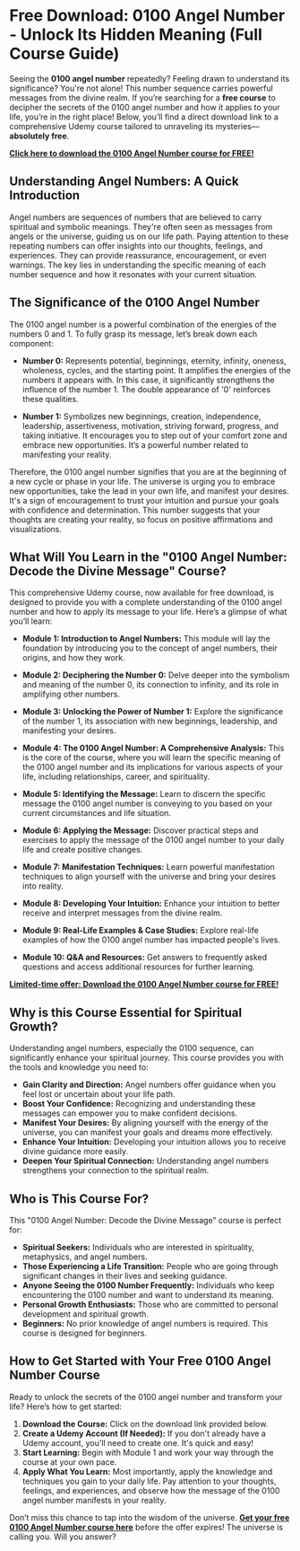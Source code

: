 # Free Download: 0100 Angel Number - Unlock Its Hidden Meaning (Full Course Guide)

Seeing the **0100 angel number** repeatedly? Feeling drawn to understand its significance? You're not alone! This number sequence carries powerful messages from the divine realm. If you’re searching for a **free course** to decipher the secrets of the 0100 angel number and how it applies to your life, you’re in the right place! Below, you’ll find a direct download link to a comprehensive Udemy course tailored to unraveling its mysteries—**absolutely free**.

[**Click here to download the 0100 Angel Number course for FREE!**](https://udemywork.com/0100-angel-number)

## Understanding Angel Numbers: A Quick Introduction

Angel numbers are sequences of numbers that are believed to carry spiritual and symbolic meanings. They're often seen as messages from angels or the universe, guiding us on our life path.  Paying attention to these repeating numbers can offer insights into our thoughts, feelings, and experiences. They can provide reassurance, encouragement, or even warnings. The key lies in understanding the specific meaning of each number sequence and how it resonates with your current situation.

## The Significance of the 0100 Angel Number

The 0100 angel number is a powerful combination of the energies of the numbers 0 and 1. To fully grasp its message, let’s break down each component:

*   **Number 0:** Represents potential, beginnings, eternity, infinity, oneness, wholeness, cycles, and the starting point. It amplifies the energies of the numbers it appears with. In this case, it significantly strengthens the influence of the number 1. The double appearance of '0' reinforces these qualities.

*   **Number 1:** Symbolizes new beginnings, creation, independence, leadership, assertiveness, motivation, striving forward, progress, and taking initiative. It encourages you to step out of your comfort zone and embrace new opportunities. It’s a powerful number related to manifesting your reality.

Therefore, the 0100 angel number signifies that you are at the beginning of a new cycle or phase in your life. The universe is urging you to embrace new opportunities, take the lead in your own life, and manifest your desires. It's a sign of encouragement to trust your intuition and pursue your goals with confidence and determination. This number suggests that your thoughts are creating your reality, so focus on positive affirmations and visualizations.

## What Will You Learn in the "0100 Angel Number: Decode the Divine Message" Course?

This comprehensive Udemy course, now available for free download, is designed to provide you with a complete understanding of the 0100 angel number and how to apply its message to your life. Here’s a glimpse of what you’ll learn:

*   **Module 1: Introduction to Angel Numbers:** This module will lay the foundation by introducing you to the concept of angel numbers, their origins, and how they work.

*   **Module 2: Deciphering the Number 0:** Delve deeper into the symbolism and meaning of the number 0, its connection to infinity, and its role in amplifying other numbers.

*   **Module 3: Unlocking the Power of Number 1:** Explore the significance of the number 1, its association with new beginnings, leadership, and manifesting your desires.

*   **Module 4: The 0100 Angel Number: A Comprehensive Analysis:** This is the core of the course, where you will learn the specific meaning of the 0100 angel number and its implications for various aspects of your life, including relationships, career, and spirituality.

*   **Module 5: Identifying the Message:** Learn to discern the specific message the 0100 angel number is conveying to you based on your current circumstances and life situation.

*   **Module 6: Applying the Message:** Discover practical steps and exercises to apply the message of the 0100 angel number to your daily life and create positive changes.

*   **Module 7: Manifestation Techniques:** Learn powerful manifestation techniques to align yourself with the universe and bring your desires into reality.

*   **Module 8: Developing Your Intuition:** Enhance your intuition to better receive and interpret messages from the divine realm.

*   **Module 9: Real-Life Examples & Case Studies:** Explore real-life examples of how the 0100 angel number has impacted people's lives.

*   **Module 10: Q&A and Resources:** Get answers to frequently asked questions and access additional resources for further learning.

[**Limited-time offer: Download the 0100 Angel Number course for FREE!**](https://udemywork.com/0100-angel-number)

## Why is this Course Essential for Spiritual Growth?

Understanding angel numbers, especially the 0100 sequence, can significantly enhance your spiritual journey. This course provides you with the tools and knowledge you need to:

*   **Gain Clarity and Direction:** Angel numbers offer guidance when you feel lost or uncertain about your life path.
*   **Boost Your Confidence:** Recognizing and understanding these messages can empower you to make confident decisions.
*   **Manifest Your Desires:** By aligning yourself with the energy of the universe, you can manifest your goals and dreams more effectively.
*   **Enhance Your Intuition:** Developing your intuition allows you to receive divine guidance more easily.
*   **Deepen Your Spiritual Connection:** Understanding angel numbers strengthens your connection to the spiritual realm.

## Who is This Course For?

This "0100 Angel Number: Decode the Divine Message" course is perfect for:

*   **Spiritual Seekers:** Individuals who are interested in spirituality, metaphysics, and angel numbers.
*   **Those Experiencing a Life Transition:** People who are going through significant changes in their lives and seeking guidance.
*   **Anyone Seeing the 0100 Number Frequently:** Individuals who keep encountering the 0100 number and want to understand its meaning.
*   **Personal Growth Enthusiasts:** Those who are committed to personal development and spiritual growth.
*   **Beginners:** No prior knowledge of angel numbers is required. This course is designed for beginners.

## How to Get Started with Your Free 0100 Angel Number Course

Ready to unlock the secrets of the 0100 angel number and transform your life? Here’s how to get started:

1.  **Download the Course:** Click on the download link provided below.
2.  **Create a Udemy Account (If Needed):** If you don't already have a Udemy account, you'll need to create one. It's quick and easy!
3.  **Start Learning:** Begin with Module 1 and work your way through the course at your own pace.
4.  **Apply What You Learn:** Most importantly, apply the knowledge and techniques you gain to your daily life. Pay attention to your thoughts, feelings, and experiences, and observe how the message of the 0100 angel number manifests in your reality.

Don’t miss this chance to tap into the wisdom of the universe. **[Get your free 0100 Angel Number course here](https://udemywork.com/0100-angel-number)** before the offer expires! The universe is calling you. Will you answer?

